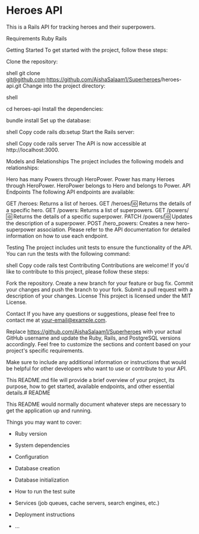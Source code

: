 # Heroes API
This is a Rails API for tracking heroes and their superpowers.

Requirements
Ruby
Rails

Getting Started
To get started with the project, follow these steps:

Clone the repository:

shell
git clone git@github.com:<https://github.com/AishaSalaam1/Superheroes>/heroes-api.git
Change into the project directory:

shell

cd heroes-api
Install the dependencies:


bundle install
Set up the database:

shell
Copy code
rails db:setup
Start the Rails server:

shell
Copy code
rails server
The API is now accessible at http://localhost:3000.

Models and Relationships
The project includes the following models and relationships:

Hero has many Powers through HeroPower.
Power has many Heroes through HeroPower.
HeroPower belongs to Hero and belongs to Power.
API Endpoints
The following API endpoints are available:

GET /heroes: Returns a list of heroes.
GET /heroes/:id: Returns the details of a specific hero.
GET /powers: Returns a list of superpowers.
GET /powers/:id: Returns the details of a specific superpower.
PATCH /powers/:id: Updates the description of a superpower.
POST /hero_powers: Creates a new hero-superpower association.
Please refer to the API documentation for detailed information on how to use each endpoint.

Testing
The project includes unit tests to ensure the functionality of the API. You can run the tests with the following command:

shell
Copy code
rails test
Contributing
Contributions are welcome! If you'd like to contribute to this project, please follow these steps:

Fork the repository.
Create a new branch for your feature or bug fix.
Commit your changes and push the branch to your fork.
Submit a pull request with a description of your changes.
License
This project is licensed under the MIT License.

Contact
If you have any questions or suggestions, please feel free to contact me at your-email@example.com.

Replace <https://github.com/AishaSalaam1/Superheroes> with your actual GitHub username and update the Ruby, Rails, and PostgreSQL versions accordingly. Feel free to customize the sections and content based on your project's specific requirements.

Make sure to include any additional information or instructions that would be helpful for other developers who want to use or contribute to your API.
 

This README.md file will provide a brief overview of your project, its purpose, how to get started, available endpoints, and other essential details.# README

This README would normally document whatever steps are necessary to get the
application up and running.

Things you may want to cover:

* Ruby version

* System dependencies

* Configuration

* Database creation

* Database initialization

* How to run the test suite

* Services (job queues, cache servers, search engines, etc.)

* Deployment instructions

* ...
